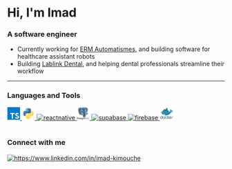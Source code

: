 <h1 align="left">Hi, I'm Imad</h1>
<h3 align="lfet">A software engineer</h3>

- Currently working for [ERM Automatismes](https://www.erm-automatismes.com/), and building software for healthcare assistant robots
- Building [Lablink Dental](https://www.lablinkdental.com/), and helping dental professionals streamline their workflow

---

<h3 align="left">Languages and Tools</h3>
<p align="left">

<a href="https://www.typescriptlang.org/" target="_blank" rel="noreferrer">
<img src="https://raw.githubusercontent.com/devicons/devicon/master/icons/typescript/typescript-original.svg" alt="typescript" width="30" height="30"/> 
</a>
<a href="https://www.python.org" target="_blank" rel="noreferrer"> 
<img src="https://raw.githubusercontent.com/devicons/devicon/master/icons/python/python-original.svg" alt="python" width="30" height="30"/> 
</a>
<a href="https://reactnative.dev/" target="_blank" rel="noreferrer">
<img src="https://reactnative.dev/img/header_logo.svg" alt="reactnative" width="30" height="30"/> 
</a>
<a href="https://www.postgresql.org" target="_blank" rel="noreferrer"> 
<img src="https://raw.githubusercontent.com/devicons/devicon/master/icons/postgresql/postgresql-original-wordmark.svg" alt="postgresql" width="30" height="30"/>
</a> 
<a href="https://supabase.com/" target="_blank" rel="noreferrer"> 
<img src="https://www.vectorlogo.zone/logos/supabase/supabase-icon.svg" alt="supabase" width="30" height="30"/> 
</a> 
<a href="https://firebase.google.com/" target="_blank" rel="noreferrer"> 
<img src="https://www.vectorlogo.zone/logos/firebase/firebase-icon.svg" alt="firebase" width="30" height="30"/> 
</a> 
<a href="https://www.docker.com/" target="_blank" rel="noreferrer"> 
<img src="https://raw.githubusercontent.com/devicons/devicon/master/icons/docker/docker-original-wordmark.svg" alt="docker" width="30" height="30"/> 
</a>
</p>

#

<h3 align="left">Connect with me</h3>
<p align="left">
<a href="http://www.linkedin.com/in/imad-kimouche" target="blank"><img align="center" src="https://raw.githubusercontent.com/rahuldkjain/github-profile-readme-generator/master/src/images/icons/Social/linked-in-alt.svg" alt="https://www.linkedin.com/in/imad-kimouche" height="30" width="30" /></a>
</p>
